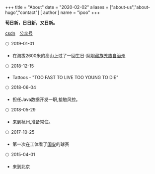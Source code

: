 +++
title = "About"
date = "2020-02-02"
aliases = ["about-us","about-hugo","contact"]
[ author ]
  name = "ipoo"
+++


**苟日新，日日新，又日新。**

[csdn](https://blog.csdn.net/qq_37518574)&ensp;&ensp;[公众号](http://oss.ipooli.com/images/%E5%85%AC%E4%BC%97%E5%8F%B7code.jpg)
<!-- :dog: GitHub: **https://github.com/holdlijun** <br>  
:panda_face: 掘金: **https://juejin.im/user/5d67c98251882518e00565d7** <br>   -->


:full_moon:&ensp;2019-01-01

- 在海拔2600米的高山上过了一回生日-[阿坝藏族羌族自治州](https://goo.gl/maps/8FvccY63VnXBYHKd8)

:full_moon:&ensp;2018-12-15

- Tattoos - "TOO FAST TO LIVE TOO YOUNG TO DIE"

:full_moon:&ensp;2018-06-04

- 担任Java数据开发一职,接触风控。

:full_moon:&ensp;2018-05-29

- 来到杭州,准备常住。

:full_moon:&ensp;2017-10-25

- 第一次在工体看了[国安](http://www.fcguoan.com/)的球赛

:full_moon:&ensp;2015-04-01

- 来到北京

